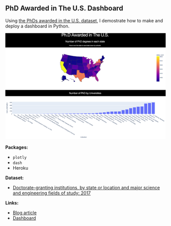 ## PhD Awarded in The U.S. Dashboard

Using [the PhDs awarded in the U.S. dataset](https://ncses.nsf.gov/pubs/nsf19301/data), I demostrate how to make and deploy a dashboard in Python.

![image](dashboard.jpg)

**Packages:**
- `plotly`
- `dash`
- Heroku

**Dataset:**
- [Doctorate-granting institutions, by state or location and major science and engineering fields of study: 2017](https://ncses.nsf.gov/pubs/nsf19301/assets/data/tables/sed17-sr-tab007.xlsx)

**Links:**
- [Blog article](https://jiamanbettywu.github.io/post/dashboard-phd/)
- [Dashboard](https://dashboard-app-bios823.herokuapp.com) 
